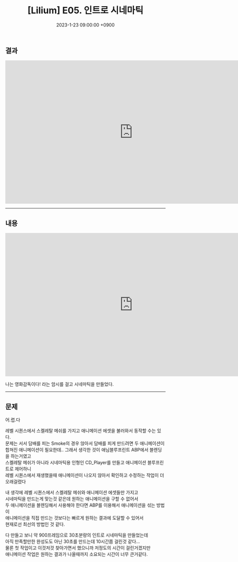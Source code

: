 ﻿---
title: "[Lilium] E05. 인트로 시네마틱"
date: 2023-1-23 09:00:00 +0900
categories: [Development, Lilium]
tags: [Lilium]
---

## 결과
<iframe width="800" height="450" src="https://www.youtube.com/embed/ootsdKeNCvk" frameborder="0" allow="accelerometer; autoplay; encrypted-media; gyroscope; picture-in-picture" allowfullscreen></iframe>

---

## 내용
<iframe width="800" height="450" src="https://www.youtube.com/embed/-iUQeFPoLd0" frameborder="0" allow="accelerometer; autoplay; encrypted-media; gyroscope; picture-in-picture" allowfullscreen></iframe>

나는 영화감독이다! 라는 암시를 걸고 시네마틱을 만들었다.<br/>

---

## 문제

어.렵.다<br/>

레벨 시퀀스에서 스켈레탈 메쉬를 가지고 애니메이션 에셋을 불러와서 동작할 수는 있다.<br/>
문제는 서서 담배를 피는 Smoke의 경우 앉아서 담배를 피게 만드려면 두 애니메이션이<br/>
합쳐진 애니메이션이 필요한데.. 그래서 생각한 것이 애님블루프린트 ABP에서 블렌딩을 하는거였고<br/>
스켈레탈 메쉬가 아니라 시네마틱용 인형인 CD_Player를 만들고 애니메이션 블루프린트로 제어하니<br/>
레벨 시퀀스에서 재생했을때 애니메이션이 나오지 않아서 확인하고 수정하는 작업이 더 오래걸렸다<br/>

내 생각에 레벨 시퀀스에서 스켈레탈 메쉬와 애니메이션 에셋들만 가지고<br/>
시네마틱을 만드는게 맞는것 같은데 원하는 애니메이션을 구할 수 없어서<br/>
두 애니메이션을 블렌딩해서 사용해야 한다면 ABP를 이용해서 애니메이션을 섞는 방법이<br/>
애니메이션을 직접 만드는 것보다는 빠르게 원하는 결과에 도달할 수 있어서<br/>
현재로선 최선의 방법인 것 같다.<br/>

다 만들고 보니 약 900프레임으로 30초분량의 인트로 시네마틱을 만들었는데<br/>
아직 만족할만한 완성도도 아닌 30초를 만드는데 10시간쯤 걸린것 같다...<br/>
물론 첫 작업이고 이것저것 찾아가면서 했으니까 저정도의 시간이 걸린거겠지만<br/>
애니메이션 작업은 원하는 결과가 나올때까지 소요되는 시간이 너무 큰거같다.<br/>